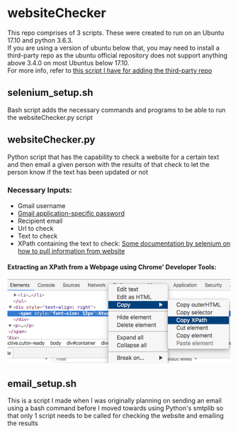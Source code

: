 # websiteChecker

This repo comprises of 3 scripts. These were created to run on an Ubuntu 17.10 and python 3.6.3.  
If you are using a version of ubuntu below that, you may need to install a third-party repo as the ubuntu official repository does not support anything above 3.4.0 on most Ubuntus below 17.10.  
For more info, refer to [this script I have for adding the third-party repo](https://github.com/modernNeo/quickRef/blob/master/update_python.sh)
  
## selenium_setup.sh  

Bash script adds the necessary commands and programs to be able to run the websiteChecker.py script  
  
## websiteChecker.py  
  
Python script that has the capability to check a website for a certain text and then email a given person with the results of that check to let the person know if the text has been updated or not  

### Necessary Inputs:  
 * Gmail username
 * [Gmail application-specific password](https://support.google.com/accounts/answer/185833?hl=en)
 * Recipient email
 * Url to check
 * Text to check
 * XPath containing the text to check: [Some documentation by selenium on how to pull information from website](http://www.seleniumhq.org/docs/03_webdriver.jsp)  
   
 #### Extracting an XPath from a Webpage using Chrome' Developer Tools:
![Geting XPath for text](getting_xpath.png)
  
  
## email_setup.sh  

This is a script I made when I was originally planning on sending an email using a bash command before I moved towards using Python's smtplib so that only 1 script needs to be called for checking the website and emailing the results